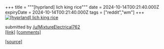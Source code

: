 +++
title = """[hyprland] lich king rice"""
date = 2024-10-14T00:21:40.000Z
expiryDate = 2024-10-14T00:21:40.000Z
tags = ["reddit","wm"]
+++
[![[hyprland] lich king rice](https://b.thumbs.redditmedia.com/4_NwvvlYjJybiH20gw4Q7gVa4EEZbQ84rZrJ7c7wy_c.jpg "[hyprland] lich king rice")](https://www.reddit.com/r/unixporn/comments/1g33rxt/hyprland_lich_king_rice/)

submitted by [/u/MixtureElectrical762](https://www.reddit.com/user/MixtureElectrical762)  
[\[link\]](https://www.reddit.com/gallery/1g33rxt) [\[comments\]](https://www.reddit.com/r/unixporn/comments/1g33rxt/hyprland_lich_king_rice/)

[[source]](https://www.reddit.com/r/unixporn/comments/1g33rxt/hyprland_lich_king_rice/)
